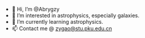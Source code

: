 - 👋 Hi, I’m @Abrygzy
- 👀 I’m interested in astrophysics, especially galaxies.
- 🌱 I’m currently learning astrophysics.
- 📫 Contact me @ zygao@stu.pku.edu.cn

<!---
Abrygzy/Abrygzy is a ✨ special ✨ repository because its `README.md` (this file) appears on your GitHub profile.
You can click the Preview link to take a look at your changes.
--->
